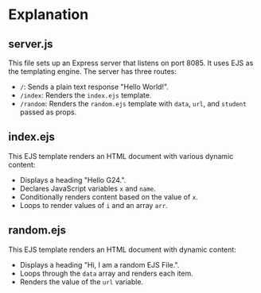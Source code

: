 # Explanation

## server.js

This file sets up an Express server that listens on port 8085. It uses EJS as the templating engine. The server has three routes:
- `/`: Sends a plain text response "Hello World!".
- `/index`: Renders the `index.ejs` template.
- `/random`: Renders the `random.ejs` template with `data`, `url`, and `student` passed as props.

## index.ejs

This EJS template renders an HTML document with various dynamic content:
- Displays a heading "Hello G24.".
- Declares JavaScript variables `x` and `name`.
- Conditionally renders content based on the value of `x`.
- Loops to render values of `i` and an array `arr`.

## random.ejs

This EJS template renders an HTML document with dynamic content:
- Displays a heading "Hi, I am a random EJS File.".
- Loops through the `data` array and renders each item.
- Renders the value of the `url` variable.